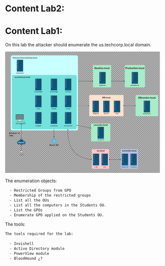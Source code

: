 # Content Lab2:

# Content Lab1:

On this lab the attacker should enumerate the us.techcorp.local domain.

![Lab](Lab.png)

The enumeration objects:

```
  - Restricted Groups from GPO
  - Membership of the restricted groups
  - List all the OUs
  - List all the computers in the Students OU.
  - List the GPOs
  - Enumerate GPO applied on the Students OU.
```


The tools:

```
The tools required for the lab:

  - Invishell
  - Active Directory module
  - PowerView module
  - BloodHound ¿?
  
```
